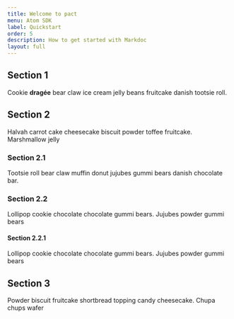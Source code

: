 ```yaml
---
title: Welcome to pact
menu: Atom SDK
label: Quickstart
order: 5
description: How to get started with Markdoc
layout: full
---
```


## Section 1

Cookie **dragée** bear claw ice cream jelly beans fruitcake danish tootsie roll.

## Section 2

Halvah carrot cake cheesecake biscuit powder toffee fruitcake. Marshmallow jelly

### Section 2.1

Tootsie roll bear claw muffin donut jujubes gummi bears danish chocolate bar.

### Section 2.2

Lollipop cookie chocolate chocolate gummi bears. Jujubes powder gummi bears

#### Section 2.2.1

Lollipop cookie chocolate chocolate gummi bears. Jujubes powder gummi bears

## Section 3

Powder biscuit fruitcake shortbread topping candy cheesecake. Chupa chups wafer
